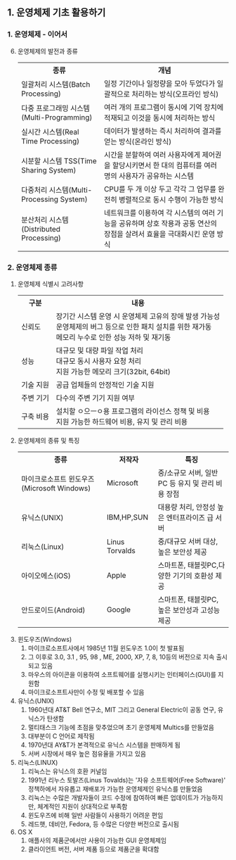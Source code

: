 ## 1. 운영체제 기초 활용하기
### 1. 운영체제 - 이어서
6. 운영체제의 발전과 종류
    <table>
        <tr>
            <th>종류</th>
            <th>개념</th>
        </tr>
        <tr>
            <td>일괄처리 시스템(Batch Processing)</td>
            <td>일정 기간이나 일정량을 모아 두었다가 일괄적으로 처리하는 방식(오프라인 방식)</td>
        </tr>
        <tr>
            <td>다중 프로그래밍 시스템(Multi-Programming)</td>
            <td>여러 개의 프로그램이 동시에 기억 장치에 적재되고 이것을 동시에 처리하는 방식</td>
        </tr>
        <tr>
            <td>실시간 시스템(Real Time Processing)</td>
            <td>데이터가 발생하는 즉시 처리하여 결과를 얻는 방식(온라인 방식)</td>
        </tr>      
        <tr>
            <td>시분할 시스템 TSS(Time Sharing System)</td>
            <td>시간을 분할하여 여러 사용자에게 제어권을 할당시키면서 한 대의 컴퓨터를 여러 명의 사용자가 공유하는 시스템</td>
        </tr>
        <tr>
            <td>다중처리 시스템(Multi-Processing System)</td>
            <td>CPU를 두 개 이상 두고 각각 그 업무를 완전히 병렬적으로 동시 수행이 가능한 방식</td>
        </tr>
        <tr>
            <td>분산처리 시스템(Distributed Processing)</td>
            <td>네트워크를 이용하여 각 시스템의 여러 기능을 공유하며 상호 작용과 공동 연산의 장점을 살려서 효율을 극대화시킨 운영 방식</td>
        </tr>
    </table>
### 2. 운영체제 종류
1. 운영체제 식별시 고려사항
    <table>
        <tr>
            <th>구분</th>
            <th>내용</th>
        </tr>
        <tr>
            <td>신뢰도</td>
            <td>장기간 시스템 운영 시 운영체제 고유의 장애 발생 가능성
            <br>운영체제의 버그 등으로 인한 패치 설치를 위한 재가동
            <br>메모리 누수로 인한 성능 저하 및 재기동</td>
        </tr>
        <tr>
            <td>성능</td>
            <td>대규모 및 대량 파일 작업 처리
            <br>대규모 동시 사용자 요청 처리
            <br>지원 가능한 메모리 크기(32bit, 64bit)</td>
        </tr>
        <tr>
            <td>기술 지원</td>
            <td>공급 업체들의 안정적인 기술 지원
            </td>
        </tr>
        <tr>
            <td>주변 기기</td>
            <td>다수의 주변 기기 지원 여부</td>
        </tr>
        <tr>
            <td>구축 비용</td>
            <td>설치할 ㅇ으ㅡㅇ용 프로그램의 라이선스 정책 및 비용
            <br>지원 가능한 하드웨어 비용, 유지 및 관리 비용</td>
        </tr>
    </table>
2. 운영체제의 종류 및 특징
    <table>
        <tr>
            <th>종류</th>
            <th>저작자</th>
            <th>특징</th>
        </tr>
        <tr>
            <td>마이크로소프트 윈도우즈(Microsoft Windows)</td>
            <td>Microsoft</td>
            <td>중/소규모 서버, 일반 PC 등 유지 및 관리 비용 장점</td>
        </tr>
        <tr>
            <td>유닉스(UNIX)</td>
            <td>IBM,HP,SUN</td>
            <td>대용량 처리, 안정성 높은 엔터프라이즈 급 서버</td>
        </tr>
        <tr>
            <td>리눅스(Linux)</td>
            <td>Linus Torvalds</td>
            <td>중/대규모 서버 대상, 높은 보안성 제공</td>
        </tr>
        <tr>
            <td>아이오에스(iOS)</td>
            <td>Apple</td>
            <td>스마트폰, 태블릿PC,다양한 기기의 호환성 제공</td>
        </tr>
        <tr>
            <td>안드로이드(Android)</td>
            <td>Google</td>
            <td>스마트폰, 태블릿PC, 높은 보안성과 고성능 제공</td>
        </tr>
    </table>
3. 윈도우즈(Windows)
   1. 마이크로소프트사에서 1985년 11월 윈도우즈 1.0이 첫 발표됨
   2. 그 이후로 3.0, 3.1 , 95, 98 , ME, 2000, XP, 7, 8, 10등의 버전으로 지속 출시되고 있음
   3. 마우스의 아이콘을 이용하여 소프트웨어를 실행시키는 인터페이스(GUI)를 지원함
   4. 마이크로소프트사만이 수정 및 배포할 수 있음
4. 유닉스(UNIX)
   1. 1960년대 AT&T Bell 연구소, MIT 그리고 General Electric이 공동 연구, 유닉스가 탄생함
   2. 멀티태스크 기능에 초점을 맞추었으며 초기 운영체제 Multics를 만들었음
   3. 대부분이 C 언어로 제작됨
   4. 1970년대 AY&T가 본격적으로 유닉스 시스템을 판매하게 됨
   5. 서버 시장에서 매우 높은 점유율을 가지고 있음
5. 리눅스(LINUX)
   1. 리눅스는 유닉스의 호환 커널임
   2. 1991년 리누스 토발즈(Linus Tovalds)는 '자유 소프트웨어(Free Software)' 정책하에서 자유롭고 재배포가 가능한 운영체제인 유닉스를 만들었음
   3. 리눅스는 수많은 개발자들이 코드 수정에 참여하여 빠른 업데이트가 가능하지만, 체계적인 지원이 상대적으로 부족함
   4. 윈도우즈에 비해 일반 사람들이 사용하기 어려운 편임
   5. 레드햇, 데비안, Fedora, 등 수많은 다양한 버전으로 출시됨
6. OS X
   1. 애플사의 제품군에서만 사용이 가능한 GUI 운영체제임
   2. 클라이언트 버전, 서버 제품 등으로 제품군을 확대함